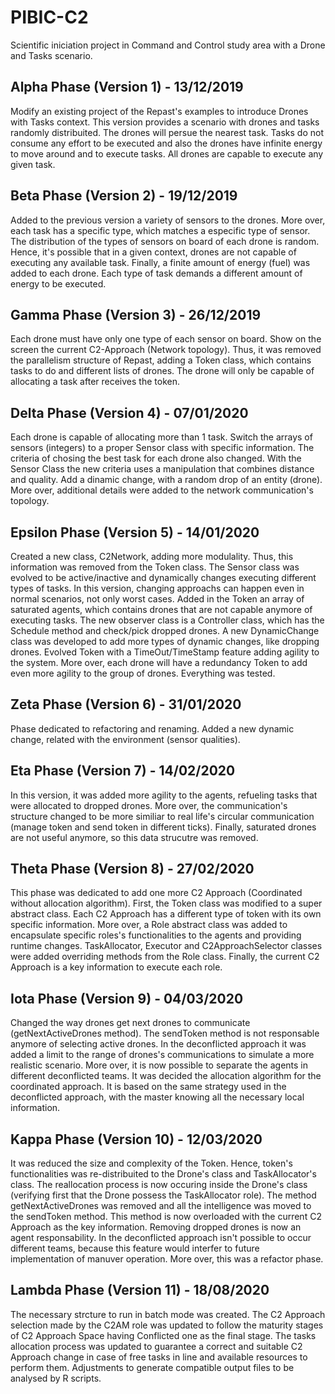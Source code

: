# PIBIC-C2
Scientific iniciation project in Command and Control study area with a Drone and Tasks scenario.

## Alpha Phase (Version 1) - 13/12/2019

Modify an existing project of the Repast's examples to introduce Drones with Tasks context. This version provides a scenario with drones and tasks randomly distribuited. The drones will persue the nearest task. Tasks do not consume any effort to be executed and also the drones have infinite energy to move around and to execute tasks. All drones are capable to execute any given task.

## Beta Phase (Version 2) - 19/12/2019

Added to the previous version a variety of sensors to the drones. More over, each task has a specific type, which matches a especific type of sensor. The distribution of the types of sensors on board of each drone is random. Hence, it's possible that in a given context, drones are not capable of executing any available task. Finally, a finite amount of energy (fuel) was added to each drone. Each type of task demands a different amount of energy to be executed.

## Gamma Phase (Version 3) - 26/12/2019

Each drone must have only one type of each sensor on board. Show on the screen the current C2-Approach (Network topology). Thus, it was removed the parallelism structure of Repast, adding a Token class, which contains tasks to do and different lists of drones. The drone will only be capable of allocating a task after receives the token.

## Delta Phase (Version 4) - 07/01/2020

Each drone is capable of allocating more than 1 task. Switch the arrays of sensors (integers) to a proper Sensor class with specific information. The criteria of chosing the best task for each drone also changed. With the Sensor Class the new criteria uses a manipulation that combines distance and quality. Add a dinamic change, with a random drop of an entity (drone). More over, additional details were added to the network communication's topology.

## Epsilon Phase (Version 5) - 14/01/2020

Created a new class, C2Network, adding more modulality. Thus, this information was removed from the Token class. The Sensor class was evolved to be active/inactive and dynamically changes executing different types of tasks. In this version, changing approachs can happen even in normal scenarios, not only worst cases. Added in the Token an array of saturated agents, which contains drones that are not capable anymore of executing tasks. The new observer class is a Controller class, which has the Schedule method and check/pick dropped drones. A new DynamicChange class was developed to add more types of dynamic changes, like dropping drones. Evolved Token with a TimeOut/TimeStamp feature adding agility to the system. More over, each drone will have a redundancy Token to add even more agility to the group of drones. Everything was tested.

## Zeta Phase (Version 6) - 31/01/2020

Phase dedicated to refactoring and renaming. Added a new dynamic change, related with the environment (sensor qualities).

## Eta Phase (Version 7) - 14/02/2020

In this version, it was added more agility to the agents, refueling tasks that were allocated to dropped drones. More over, the communication's structure changed to be more similiar to real life's circular communication (manage token and send token in different ticks). Finally, saturated drones are not useful anymore, so this data strucutre was removed.

## Theta Phase (Version 8) - 27/02/2020

This phase was dedicated to add one more C2 Approach (Coordinated without allocation algorithm). First, the Token class was modified to a super abstract class. Each C2 Approach has a different type of token with its own specific information. More over, a Role abstract class was added to encapsulate specific roles's functionalities to the agents and providing runtime changes. TaskAllocator, Executor and C2ApproachSelector classes were added overriding methods from the Role class. Finally, the current C2 Approach is a key information to execute each role.

## Iota Phase (Version 9) - 04/03/2020

Changed the way drones get next drones to communicate (getNextActiveDrones method). The sendToken method is not responsable anymore of selecting active drones. In the deconflicted approach it was added a limit to the range of drones's communications to simulate a more realistic scenario. More over, it is now possible to separate the agents in different deconflicted teams. It was decided the allocation algorithm for the coordinated approach. It is based on the same strategy used in the deconflicted approach, with the master knowing all the necessary local information.

## Kappa Phase (Version 10) - 12/03/2020

It was reduced the size and complexity of the Token. Hence, token's functionalities was re-distribuited to the Drone's class and TaskAllocator's class. The reallocation process is now occuring inside the Drone's class (verifying first that the Drone possess the TaskAllocator role). The method getNextActiveDrones was removed and all the intelligence was moved to the sendToken method. This method is now overloaded with the current C2 Approach as the key information. Removing dropped drones is now an agent responsability. In the deconflicted approach isn't possible to occur different teams, because this feature would interfer to future implementation of manuver operation. More over, this was a refactor phase.

## Lambda Phase (Version 11) - 18/08/2020

The necessary strcture to run in batch mode was created. The C2 Approach selection made by the C2AM role was updated to follow the maturity stages of C2 Approach Space having Conflicted one as the final stage. The tasks allocation process was updated to guarantee a correct and suitable C2 Approach change in case of free tasks in line and available resources to perform them. Adjustments to generate compatible output files to be analysed by R scripts.


